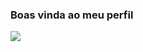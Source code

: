 ### Boas vinda ao meu perfil

![](https://media1.tenor.com/m/zZOt7alSzAMAAAAd/gojo-gojo-satoru.gif)
